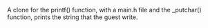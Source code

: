 A clone for the printf() function, with a main.h file and the _putchar() function, prints the string that the guest write.
